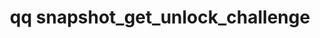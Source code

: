 ---
category: snapshot
command: snapshot_get_unlock_challenge
optional_options:
- alternate:
  - --id
  help: The identifier of the snapshot to unlock.
  name: -i
  required: true
permalink: /qq-cli-command-guide/snapshot/snapshot_get_unlock_challenge.html
positional_options: []
sidebar: qq_cli_command_reference_sidebar
summary: This section explains how to use the <code>qq snapshot_get_unlock_challenge</code>
  command.
synopsis: Get a security challenge for unlocking a snapshot.
title: qq snapshot_get_unlock_challenge
usage: qq snapshot_get_unlock_challenge [-h] -i ID
zendesk_source: qq CLI Command Guide

---